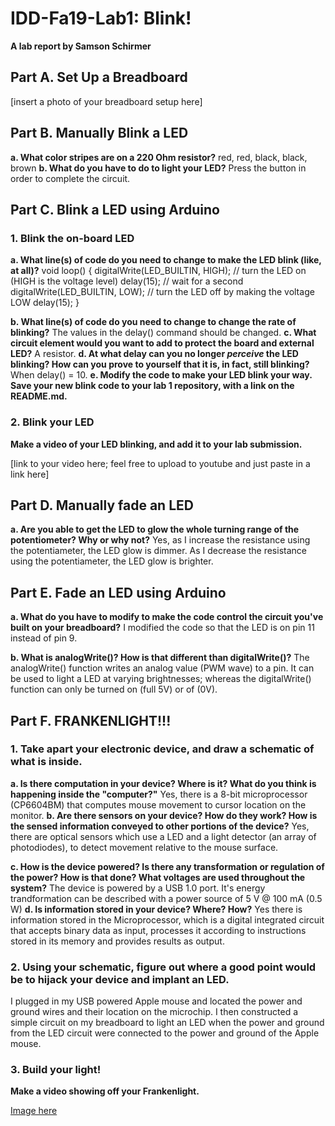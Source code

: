 # IDD-Fa19-Lab1: Blink!

**A lab report by Samson Schirmer**

## Part A. Set Up a Breadboard

[insert a photo of your breadboard setup here]


## Part B. Manually Blink a LED

**a. What color stripes are on a 220 Ohm resistor?**
     red, red, black, black, brown
**b. What do you have to do to light your LED?**
     Press the button in order to complete the circuit.

## Part C. Blink a LED using Arduino

### 1. Blink the on-board LED

**a. What line(s) of code do you need to change to make the LED blink (like, at all)?**
	void loop() {
  digitalWrite(LED_BUILTIN, HIGH);   // turn the LED on (HIGH is the voltage level)
  delay(15);                       // wait for a second
  digitalWrite(LED_BUILTIN, LOW);    // turn the LED off by making the voltage LOW
  delay(15);
  }

**b. What line(s) of code do you need to change to change the rate of blinking?**
     The values in the delay() command should be changed.
**c. What circuit element would you want to add to protect the board and external LED?**
     A resistor.
**d. At what delay can you no longer *perceive* the LED blinking? How can you prove to yourself that it is, in fact, still blinking?**
     When delay() = 10.
**e. Modify the code to make your LED blink your way. Save your new blink code to your lab 1 repository, with a link on the README.md.**


### 2. Blink your LED

**Make a video of your LED blinking, and add it to your lab submission.**

[link to your video here; feel free to upload to youtube and just paste in a link here]


## Part D. Manually fade an LED

**a. Are you able to get the LED to glow the whole turning range of the potentiometer? Why or why not?**
     Yes, as I increase the resistance using the potentiameter, the LED glow is dimmer.
     As I decrease the resistance using the potentiameter, the LED glow is brighter.

## Part E. Fade an LED using Arduino

**a. What do you have to modify to make the code control the circuit you've built on your breadboard?**
     I modified the code so that the LED is on pin 11 instead of pin 9.
     
**b. What is analogWrite()? How is that different than digitalWrite()?**
     The analogWrite() function writes an analog value (PWM wave) to a pin. It can be used to light a      LED at varying brightnesses; whereas the digitalWrite() function can only be turned on (full 5V)      or of (0V). 

## Part F. FRANKENLIGHT!!!

### 1. Take apart your electronic device, and draw a schematic of what is inside. 



**a. Is there computation in your device? Where is it? What do you think is happening inside the "computer?"**
     Yes, there is a 8-bit microprocessor (CP6604BM) that computes mouse movement to cursor location      on the monitor.
**b. Are there sensors on your device? How do they work? How is the sensed information conveyed to other portions of the device?**
Yes, there are optical sensors which use a LED and a light detector (an array of photodiodes), to detect movement relative to the mouse surface.

**c. How is the device powered? Is there any transformation or regulation of the power? How is that done? What voltages are used throughout the system?**
The device is powered by a USB 1.0 port. It's energy trandformation can be described with a power source of 5 V @ 100 mA (0.5 W) 
**d. Is information stored in your device? Where? How?**
Yes there is information stored in the Microprocessor, which is a digital integrated circuit that accepts binary data as input, processes it according to instructions stored in its memory and provides results as output. 
### 2. Using your schematic, figure out where a good point would be to hijack your device and implant an LED.

I plugged in my USB powered Apple mouse and located the power and ground wires and their location on the microchip. I then constructed a simple circuit on my breadboard to light an LED when the power and ground from the LED circuit were connected to the power and ground of the Apple mouse. 

### 3. Build your light!

**Make a video showing off your Frankenlight.**

[Image here](https://github.com/sas695/IDD-Fa18-Lab1/blob/master/IMG_2543.jpg)
